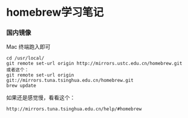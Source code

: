 homebrew学习笔记
===============

### 国内镜像

Mac 终端跑入即可

    cd /usr/local/  
    git remote set-url origin http://mirrors.ustc.edu.cn/homebrew.git  
    或者这个：
    git remote set-url origin git://mirrors.tuna.tsinghua.edu.cn/homebrew.git  
    brew update  

如果还是感觉慢，看看这个：

    http://mirrors.tuna.tsinghua.edu.cn/help/#homebrew

